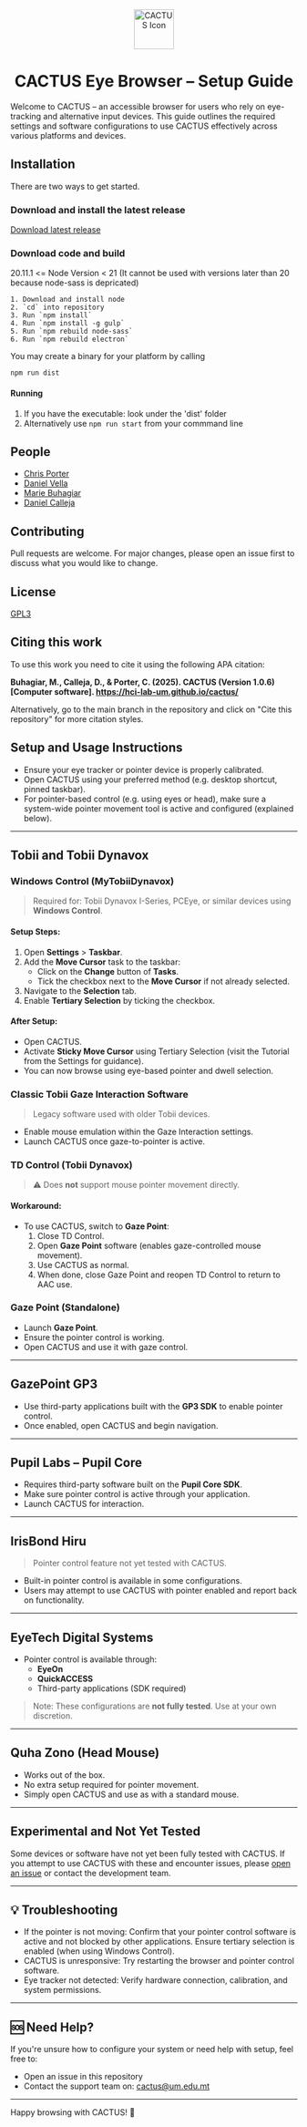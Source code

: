 

<div style="text-align: center;">
    <img src="app/resources/logo.ico" alt="CACTUS Icon" width="70" height="70">
    <h1>CACTUS Eye Browser – Setup Guide</h1>
</div>

Welcome to CACTUS – an accessible browser for users who rely on eye-tracking and alternative input devices. This guide outlines the required settings and software configurations to use CACTUS effectively across various platforms and devices.


## Installation

There are two ways to get started.

### Download and install the latest release 

[Download latest release](https://github.com/hci-lab-um/cactus/releases)

### Download code and build 

20.11.1 <= Node Version < 21 (It cannot be used with versions later than 20 because node-sass is depricated)
```
1. Download and install node
2. `cd` into repository
3. Run `npm install`
4. Run `npm install -g gulp`
5. Run `npm rebuild node-sass`
6. Run `npm rebuild electron`
```

You may create a binary for your platform by calling 

`npm run dist`

#### Running

1. If you have the executable: look under the 'dist' folder
2. Alternatively use ```npm run start``` from your commmand line

## People

- [Chris Porter](https://www.um.edu.mt/profile/chrisporter)
- [Daniel Vella](https://www.linkedin.com/in/velladaniel/)
- [Marie Buhagiar](https://www.linkedin.com/in/marie-buhagiar-283155267/)
- [Daniel Calleja](https://www.linkedin.com/in/daniel-calleja-2a9670240/)

## Contributing
Pull requests are welcome. For major changes, please open an issue first to discuss what you would like to change.

## License
[GPL3](https://www.gnu.org/licenses/gpl-3.0.en.html)

## Citing this work
To use this work you need to cite it using the following APA citation: 

**Buhagiar, M., Calleja, D., & Porter, C. (2025). CACTUS (Version 1.0.6) [Computer software]. https://hci-lab-um.github.io/cactus/**

Alternatively, go to the main branch in the repository and click on "Cite this repository" for more citation styles.

## Setup and Usage Instructions

- Ensure your eye tracker or pointer device is properly calibrated.
- Open CACTUS using your preferred method (e.g. desktop shortcut, pinned taskbar).
- For pointer-based control (e.g. using eyes or head), make sure a system-wide pointer movement tool is active and configured (explained below).

---
## Tobii and Tobii Dynavox

### Windows Control (MyTobiiDynavox)

> Required for: Tobii Dynavox I-Series, PCEye, or similar devices using **Windows Control**.

#### Setup Steps:
1. Open **Settings** > **Taskbar**.
2. Add the **Move Cursor** task to the taskbar:
   - Click on the **Change** button of **Tasks**.
   - Tick the checkbox next to the **Move Cursor** if not already selected.
3. Navigate to the **Selection** tab.
4. Enable **Tertiary Selection** by ticking the checkbox.

#### After Setup:
- Open CACTUS.
- Activate **Sticky Move Cursor** using Tertiary Selection (visit the Tutorial from the Settings for guidance).
- You can now browse using eye-based pointer and dwell selection.


### Classic Tobii Gaze Interaction Software

> Legacy software used with older Tobii devices.

- Enable mouse emulation within the Gaze Interaction settings.
- Launch CACTUS once gaze-to-pointer is active.


### TD Control (Tobii Dynavox)

> ⚠️ Does **not** support mouse pointer movement directly.

#### Workaround:
- To use CACTUS, switch to **Gaze Point**:
  1. Close TD Control.
  2. Open **Gaze Point** software (enables gaze-controlled mouse movement).
  3. Use CACTUS as normal.
  4. When done, close Gaze Point and reopen TD Control to return to AAC use.


### Gaze Point (Standalone)

- Launch **Gaze Point**.
- Ensure the pointer control is working.
- Open CACTUS and use it with gaze control.

---

## GazePoint GP3

- Use third-party applications built with the **GP3 SDK** to enable pointer control.
- Once enabled, open CACTUS and begin navigation.

---

## Pupil Labs – Pupil Core

- Requires third-party software built on the **Pupil Core SDK**.
- Make sure pointer control is active through your application.
- Launch CACTUS for interaction.

---

## IrisBond Hiru

> Pointer control feature not yet tested with CACTUS.

- Built-in pointer control is available in some configurations.
- Users may attempt to use CACTUS with pointer enabled and report back on functionality.

---

## EyeTech Digital Systems

- Pointer control is available through:
  - **EyeOn**
  - **QuickACCESS**
  - Third-party applications (SDK required)

> Note: These configurations are **not fully tested**. Use at your own discretion.

---

## Quha Zono (Head Mouse)

- Works out of the box.
- No extra setup required for pointer movement.
- Simply open CACTUS and use as with a standard mouse.

---

## Experimental and Not Yet Tested

Some devices or software have not yet been fully tested with CACTUS. If you attempt to use CACTUS with these and encounter issues, please [open an issue](https://github.com/hci-lab-um/cactus/issues) or contact the development team.

---

## 💡 Troubleshooting

- If the pointer is not moving: Confirm that your pointer control software is active and not blocked by other applications. Ensure tertiary selection is enabled (when using Windows Control).
- CACTUS is unresponsive: Try restarting the browser and pointer control software.
- Eye tracker not detected: Verify hardware connection, calibration, and system permissions.

---

## 🆘 Need Help?

If you're unsure how to configure your system or need help with setup, feel free to:
- Open an issue in this repository
- Contact the support team on: [cactus@um.edu.mt](mailto:cactus@um.edu.mt)

---

Happy browsing with CACTUS! 🌵
